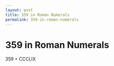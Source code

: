 ```yaml
---
layout: post
title: 359 in Roman Numerals
permalink: 359-in-roman-numerals
---
```


# 359 in Roman Numerals

359 = CCCLIX
